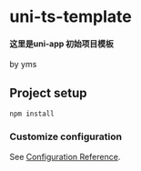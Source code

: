 # uni-ts-template
#### 这里是uni-app 初始项目模板

by yms

## Project setup
```
npm install
```

### Customize configuration
See [Configuration Reference](https://cli.vuejs.org/config/).
